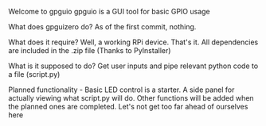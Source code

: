 Welcome to gpguio
gpguio is a GUI tool for basic GPIO usage


What does gpguizero do?
As of the first commit, nothing.


What does it require?
Well, a working RPi device. That's it.
All dependencies are included in the .zip file
(Thanks to PyInstaller)


What is it supposed to do?
Get user inputs and pipe relevant python code to a file (script.py)


Planned functionality -
Basic LED control is a starter.
A side panel for actually viewing what script.py will do.
Other functions will be added when the planned ones are completed.
Let's not get too far ahead of ourselves here
